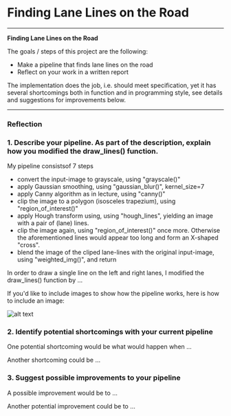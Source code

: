 # **Finding Lane Lines on the Road** 


---

**Finding Lane Lines on the Road**

The goals / steps of this project are the following:
* Make a pipeline that finds lane lines on the road
* Reflect on your work in a written report

The implementation does the job, i.e. should meet specification, yet it has several shortcomings both in function and in programming style, see details and suggestions for improvements below.

[//]: # (Image References)

[image1]: ./examples/grayscale.jpg "Grayscale"

---

### Reflection

### 1. Describe your pipeline. As part of the description, explain how you modified the draw_lines() function.

My pipeline consistsof 7 steps
*  convert the input-image to grayscale, using "grayscale()"
*  apply Gaussian smoothing, using "gaussian_blur()", kernel_size=7
*  apply Canny algorithm as in lecture, using "canny()"
*  clip the image to a polygon (isosceles trapezium), using "region_of_interest()"
*  apply Hough transform using, using "hough_lines", yielding an image with a pair of (lane) lines.
*  clip the image again, using "region_of_interest()" once more. Otherwise the aforementioned lines would appear too long and form an X-shaped "cross". 
*  blend the image of the cliped lane-lines with the original input-image, using "weighted_img()", and return
 
In order to draw a single line on the left and right lanes, I modified the draw_lines() function by ...

If you'd like to include images to show how the pipeline works, here is how to include an image: 

![alt text][image1]


### 2. Identify potential shortcomings with your current pipeline


One potential shortcoming would be what would happen when ... 

Another shortcoming could be ...


### 3. Suggest possible improvements to your pipeline

A possible improvement would be to ...

Another potential improvement could be to ...
